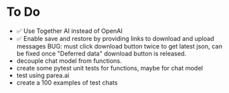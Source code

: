 # To Do

-   :white_check_mark: Use Together AI instead of OpenAI
-   :white_check_mark: Enable save and restore by providing links to download and upload messages
    BUG: must click download button twice to get latest json, can be fixed once "Deferred data" download button is released.
-   decouple chat model from functions.
-   create some pytest unit tests for functions, maybe for chat model
-   test using parea.ai
-   create a 100 examples of test chats
